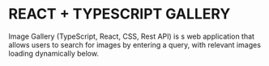 # REACT + TYPESCRIPT GALLERY

Image Gallery (TypeScript, React, CSS, Rest API) is s web application that allows users to search for images by entering a query, with relevant images loading dynamically below.
